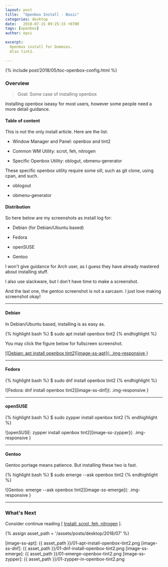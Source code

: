 ```yaml
---
layout: post
title:  "Openbox Install - Basic"
categories: desktop
date:   2018-07-15 09:25:15 +0700
tags: [openbox]
author: epsi

excerpt:
  Openbox install for Dummies.
  Also tint2.

---
```


{% include post/2018/05/toc-openbox-config.html %}

### Overview

> Goal: Some case of installing openbox

Installing openbox iseasy for most users,
however some people need a more detail guidance.

#### Table of content

This is not the only install article.
Here are the list:

*	Window Manager and Panel: openbox and tint2

*	Common WM Utility: scrot, feh, nitrogen

*	Specific Openbox Utility: oblogut, obmenu-generator


These specific openbox utility require some sill,
such as git clone, using cpan, and such.

*	oblogout

*	obmenu-generator

#### Distribution

So here below are my screenshots as install log for:

*	Debian (for Debian/Ubuntu based)

*	Fedora

*	openSUSE

*	Gentoo

I won't give guidance for Arch user,
as I guess they have already mastered about installing stuff.

I also use slackware, but I don't have time to make a screenshot.

And the last one, the gentoo screenshot is not a sarcasm.
I just love making screenshot okay!

-- -- --

#### Debian

In Debian/Ubuntu based, installing is as easy as.

{% highlight bash %}
$ sudo apt install openbox tint2
{% endhighlight %}

You may click the figure below for fullscreen screenshot.

[![Debian: apt install openbox tint2][image-ss-apt]{: .img-responsive }][photo-ss-apt]

-- -- --

#### Fedora

{% highlight bash %}
$ sudo dnf install openbox tint2
{% endhighlight %}

![Fedora: dnf install openbox tint2][image-ss-dnf]{: .img-responsive }

-- -- --

#### openSUSE

{% highlight bash %}
$ sudo zypper install openbox tint2
{% endhighlight %}

![openSUSE: zypper install openbox tint2][image-ss-zypper]{: .img-responsive }

-- -- --

#### Gentoo

Gentoo portage means patience.
But installing these two is fast.

{% highlight bash %}
$ sudo emerge --ask openbox tint2
{% endhighlight %}

![Gentoo: emerge --ask openbox tint2][image-ss-emerge]{: .img-responsive }

-- -- --

### What's Next

Consider continue reading [ [Install: scrot, feh, nitrogen][local-part-config] ].

[//]: <> ( -- -- -- links below -- -- -- )
{% assign asset_path = '/assets/posts/desktop/2018/07' %}

[local-part-config]:  /desktop/2018/07/16/openbox-install.html

[image-ss-apt]:      {{ asset_path }}/01-apt-install-openbox-tint2.png
[image-ss-dnf]:      {{ asset_path }}/01-dnf-install-openbox-tint2.png
[image-ss-emerge]:   {{ asset_path }}/01-emerge-openbox-tint2.png
[image-ss-zypper]:   {{ asset_path }}/01-zypper-in-openbox-tint2.png

[photo-ss-apt]:      https://photos.google.com/share/AF1QipMCFikwVY_d7DR9OMOmp-t4qwKDgluWO9lU6qK01_y9IUYA7eorvCdHkmRrRxnatA/photo/AF1QipN1g5eax2b3G5T1ss84ig_5JVKFxARK3I7P6Ewh?key=U2l0bFJCRFZuY00xOUlCeUhiRGVEOTJESVo5MmFR


